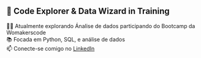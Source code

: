 ## 🌟 Code Explorer & Data Wizard in Training  
👩‍💻 Atualmente explorando Ánalise de dados participando do Bootcamp da Womakerscode  
📚 Focada em Python, SQL, e análise de dados  
📫 Conecte-se comigo no [LinkedIn](https://www.linkedin.com/in/mcooast/)  

